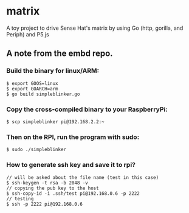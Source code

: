 # matrix

A toy project to drive Sense Hat's matrix by using Go (http, gorilla, and Periph) and P5.js

## A note from the embd repo.

### Build the binary for linux/ARM:

```
$ export GOOS=linux
$ export GOARCH=arm
$ go build simpleblinker.go
```

### Copy the cross-compiled binary to your RaspberryPi:

```
$ scp simpleblinker pi@192.168.2.2:~
```

### Then on the RPI, run the program with sudo:

```
$ sudo ./simpleblinker
```

### How to generate ssh key and save it to rpi?

```
// will be asked about the file name (test in this case)
$ ssh-keygen -t rsa -b 2048 -v
// copying the pub key to the host
$ ssh-copy-id -i .ssh/test pi@192.168.0.6 -p 2222
// testing
$ ssh -p 2222 pi@192.168.0.6
```
